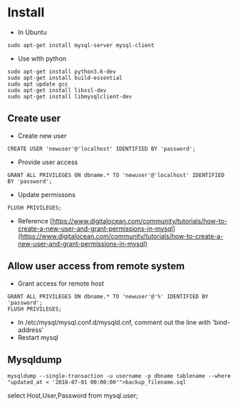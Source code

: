 # Install
- In Ubuntu
```
sudo apt-get install mysql-server mysql-client
```
- Use wIth python
```
sudo apt-get install python3.6-dev
sudo apt-get install build-essential
sudo apt update gcc
sudo apt-get install libssl-dev
sudo apt-get install libmysqlclient-dev
```

## Create user
- Create new user
```
CREATE USER 'newuser'@'localhost' IDENTIFIED BY 'password';
```
- Provide user access
```
GRANT ALL PRIVILEGES ON dbname.* TO 'newuser'@'localhost' IDENTIFIED BY 'password';
```
- Update permissons
```
FLUSH PRIVILEGES;
```
- Reference
[https://www.digitalocean.com/community/tutorials/how-to-create-a-new-user-and-grant-permissions-in-mysql](https://www.digitalocean.com/community/tutorials/how-to-create-a-new-user-and-grant-permissions-in-mysql)

## Allow user access from remote system
- Grant access for remote host
```
GRANT ALL PRIVILEGES ON dbname.* TO 'newuser'@'%' IDENTIFIED BY 'password';
FLUSH PRIVILEGES;
```
- In /etc/mysql/mysql.conf.d/mysqld.cnf, comment out the line with 'bind-address'
- Restart mysql

## Mysqldump
```
mysqldump --single-transaction -u username -p dbname tablename --where "updated_at < '2018-07-01 00:00:00'">backup_filename.sql
```


select Host,User,Password from mysql.user;
